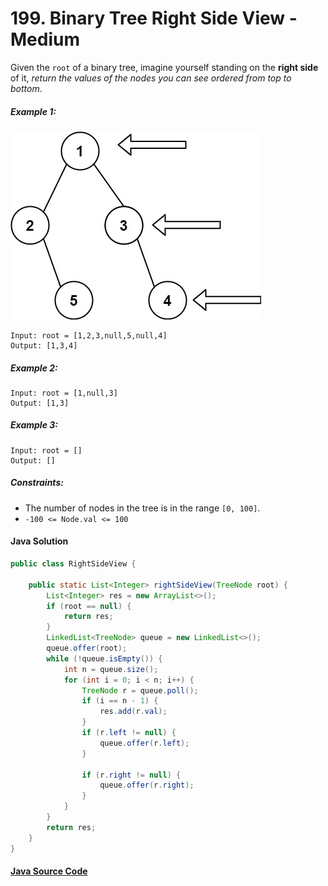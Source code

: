 # 199. Binary Tree Right Side View - Medium

Given the ```root``` of a binary tree, imagine yourself standing on the <b>right side</b> of it, *return the values of the nodes you can see ordered from top to bottom*.

##### Example 1:
![](199_sample_01.jpeg)
```
Input: root = [1,2,3,null,5,null,4]
Output: [1,3,4]
```

##### Example 2:

```
Input: root = [1,null,3]
Output: [1,3]
```

##### Example 3:

```
Input: root = []
Output: []
``` 

##### Constraints:

- The number of nodes in the tree is in the range ```[0, 100]```.
- ```-100 <= Node.val <= 100```

#### Java Solution
```java
public class RightSideView {

    public static List<Integer> rightSideView(TreeNode root) {
        List<Integer> res = new ArrayList<>();
        if (root == null) {
            return res;
        }
        LinkedList<TreeNode> queue = new LinkedList<>();
        queue.offer(root);
        while (!queue.isEmpty()) {
            int n = queue.size();
            for (int i = 0; i < n; i++) {
                TreeNode r = queue.poll();
                if (i == n - 1) {
                    res.add(r.val);
                }
                if (r.left != null) {
                    queue.offer(r.left);
                }

                if (r.right != null) {
                    queue.offer(r.right);
                }
            }
        }
        return res;
    }
}
```

#### [Java Source Code](../../../src/main/java/com/algorithm/treedatastructure/RightSideView.java)